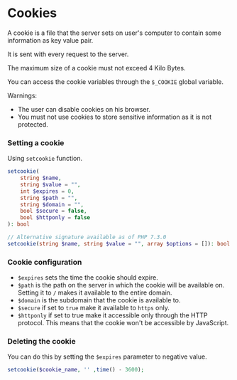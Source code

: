 # Cookies

A cookie is a file that the server sets on user's computer to contain some information as key value pair.

It is sent with every request to the server.

The maximum size of a cookie must not exceed 4 Kilo Bytes.

You can access the cookie variables through the `$_COOKIE` global variable.

Warnings:
- The user can disable cookies on his browser.
- You must not use cookies to store sensitive information as it is not protected.

### Setting a cookie
Using `setcookie` function.
```php
setcookie(
    string $name,
    string $value = "",
    int $expires = 0,
    string $path = "",
    string $domain = "",
    bool $secure = false,
    bool $httponly = false
): bool

// Alternative signature available as of PHP 7.3.0 
setcookie(string $name, string $value = "", array $options = []): bool

```

### Cookie configuration

- `$expires` sets the time the cookie should expire.
- `$path` is the path on the server in which the cookie will be available on. Setting it to `/` makes it available to the entire domain.
- `$domain` is the subdomain that the cookie is available to.
- `$secure` if set to `true` make it available to `https` only.
- `$httponly` if set to true make it accessible only through the HTTP protocol. This means that the cookie won't be accessible by JavaScript.


### Deleting the cookie

You can do this by setting the `$expires` parameter to negative value.

```PHP
setcookie($cookie_name, '' ,time() - 3600);
```
